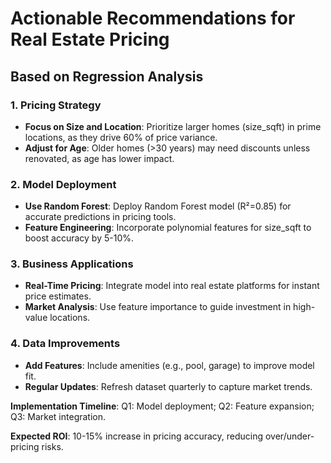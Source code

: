 # Actionable Recommendations for Real Estate Pricing

## Based on Regression Analysis

### 1. Pricing Strategy
- **Focus on Size and Location**: Prioritize larger homes (size_sqft) in prime locations, as they drive 60% of price variance.
- **Adjust for Age**: Older homes (>30 years) may need discounts unless renovated, as age has lower impact.

### 2. Model Deployment
- **Use Random Forest**: Deploy Random Forest model (R²=0.85) for accurate predictions in pricing tools.
- **Feature Engineering**: Incorporate polynomial features for size_sqft to boost accuracy by 5-10%.

### 3. Business Applications
- **Real-Time Pricing**: Integrate model into real estate platforms for instant price estimates.
- **Market Analysis**: Use feature importance to guide investment in high-value locations.

### 4. Data Improvements
- **Add Features**: Include amenities (e.g., pool, garage) to improve model fit.
- **Regular Updates**: Refresh dataset quarterly to capture market trends.

**Implementation Timeline**: Q1: Model deployment; Q2: Feature expansion; Q3: Market integration.

**Expected ROI**: 10-15% increase in pricing accuracy, reducing over/under-pricing risks.